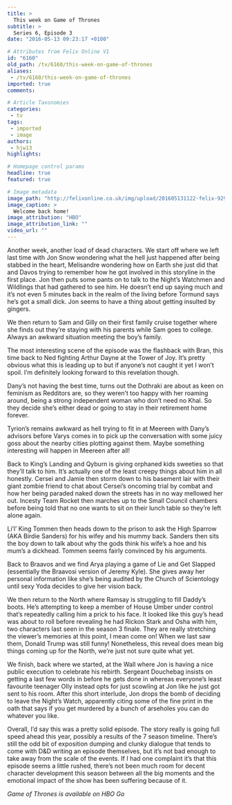 ```yaml
---
title: >
  This week on Game of Thrones
subtitle: >
  Series 6, Episode 3
date: "2016-05-13 09:23:17 +0100"

# Attributes from Felix Online V1
id: "6160"
old_path: /tv/6160/this-week-on-game-of-thrones
aliases:
 - /tv/6160/this-week-on-game-of-thrones
imported: true
comments:

# Article Taxonomies
categories:
 - tv
tags:
 - imported
 - image
authors:
 - hjw13
highlights:

# Homepage control params
headline: true
featured: true

# Image metadata
image_path: "http://felixonline.co.uk/img/upload/201605131122-felix-929f1cb0-f83c-0133-8045-0e31b36aeb7f.jpeg"
image_caption: >
  Welcome back home!
image_attribution: "HBO"
image_attribution_link: ""
video_url: ""
---
```


Another week, another load of dead characters. We start off where we left last time with Jon Snow wondering what the hell just happened after being stabbed in the heart, Melisandre wondering how on Earth she just did that and Davos trying to remember how he got involved in this storyline in the first place. Jon then puts some pants on to talk to the Night’s Watchmen and Wildlings that had gathered to see him. He doesn’t end up saying much and it’s not even 5 minutes back in the realm of the living before Tormund says he’s got a small dick. Jon seems to have a thing about getting insulted by gingers.

We then return to Sam and Gilly on their first family cruise together where she finds out they’re staying with his parents while Sam goes to college. Always an awkward situation meeting the boy’s family.

The most interesting scene of the episode was the flashback with Bran, this time back to Ned fighting Arthur Dayne at the Tower of Joy. It’s pretty obvious what this is leading up to but if anyone’s not caught it yet I won’t spoil. I’m definitely looking forward to this revelation though.

Dany’s not having the best time, turns out the Dothraki are about as keen on feminism as Redditors are, so they weren’t too happy with her roaming around, being a strong independent woman who don’t need no Khal. So they decide she’s either dead or going to stay in their retirement home forever.

Tyrion’s remains awkward as hell trying to fit in at Meereen with Dany’s advisors before Varys comes in to pick up the conversation with some juicy goss about the nearby cities plotting against them. Maybe something interesting will happen in Meereen after all!

Back to King’s Landing and Qyburn is giving orphaned kids sweeties so that they’ll talk to him. It’s actually one of the least creepy things about him in all honestly. Cersei and Jamie then storm down to his basement lair with their giant zombie friend to chat about Cersei’s oncoming trial by combat and how her being paraded naked down the streets has in no way mellowed her out. Incesty Team Rocket then marches up to the Small Council chambers before being told that no one wants to sit on their lunch table so they’re left alone again.

Li’l’ King Tommen then heads down to the prison to ask the High Sparrow (AKA Birdie Sanders) for his wifey and his mummy back. Sanders then sits the boy down to talk about why the gods think his wife’s a hoe and his mum’s a dickhead. Tommen seems fairly convinced by his arguments.

Back to Braavos and we find Arya playing a game of Lie and Get Slapped (essentially the Braavosi version of Jeremy Kyle). She gives away her personal information like she’s being audited by the Church of Scientology until sexy Yoda decides to give her vision back.

We then return to the North where Ramsay is struggling to fill Daddy’s boots. He’s attempting to keep a member of House Umber under control that’s repeatedly calling him a prick to his face. It looked like this guy’s head was about to roll before revealing he had Rickon Stark and Osha with him, two characters last seen in the season 3 finale. They are really stretching the viewer’s memories at this point, I mean come on! When we last saw them, Donald Trump was still funny! Nonetheless, this reveal does mean big things coming up for the North, we’re just not sure quite what yet.

We finish, back where we started, at the Wall where Jon is having a nice public execution to celebrate his rebirth. Sergeant Douchebag insists on getting a last few words in before he gets done in whereas everyone’s least favourite teenager Olly instead opts for just scowling at Jon like he just got sent to his room. After this short interlude, Jon drops the bomb of deciding to leave the Night’s Watch, apparently citing some of the fine print in the oath that says if you get murdered by a bunch of arseholes you can do whatever you like.

Overall, I’d say this was a pretty solid episode. The story really is going full speed ahead this year, possibly a results of the 7 season timeline. There’s still the odd bit of exposition dumping and clunky dialogue that tends to come with D&amp;D writing an episode themselves, but it’s not bad enough to take away from the scale of the events. If I had one complaint it’s that this episode seems a little rushed, there’s not been much room for decent character development this season between all the big moments and the emotional impact of the show has been suffering because of it.

_Game of Thrones is available on HBO Go_
